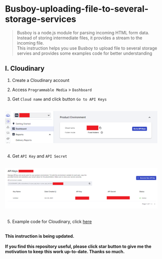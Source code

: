# Busboy-uploading-file-to-several-storage-services

> Busboy is a node.js module for parsing incoming HTML form data. Instead of storing intermediate files, it provides a stream to the incoming file.\
> This instruction helps you use Busboy to upload file to several storage servies and provides some examples code for better understanding

## I. Cloudinary

1. Create a Cloudinary account

2. Access `Programmable Media` > `Dashboard`

3. Get `Cloud name` and click button `Go to API Keys`
<br/>
<div align="center"><img src='images/cloudname.png'></div>
<br/>

4. Get `API Key` and `API Secret`
<br/>
<div align="center"><img src='images/apikey.png'></div>
<br/>

5. Example code for Cloudinary, click [here](routes/cloudinary.js)

<br/>
<b>This instruction is being updated.</b>
<br/>
<br/>
<b>If you find this repository useful, please click star button to give me the motivation to keep this work up-to-date. Thanks so much. </b>
